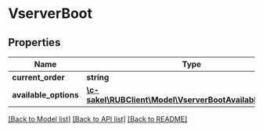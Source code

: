 # VserverBoot

## Properties
Name | Type | Description | Notes
------------ | ------------- | ------------- | -------------
**current_order** | **string** |  | [optional] 
**available_options** | [**\c-sakel\RUBClient\Model\VserverBootAvailableOptions[]**](VserverBootAvailableOptions.md) |  | [optional] 

[[Back to Model list]](../../README.md#documentation-for-models) [[Back to API list]](../../README.md#documentation-for-api-endpoints) [[Back to README]](../../README.md)


